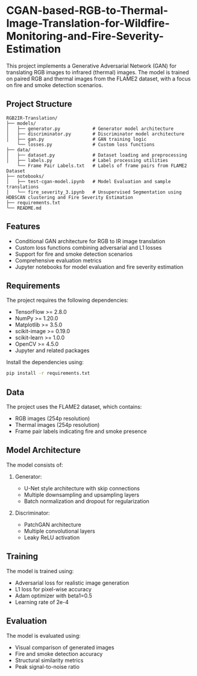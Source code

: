 # CGAN-based-RGB-to-Thermal-Image-Translation-for-Wildfire-Monitoring-and-Fire-Severity-Estimation

This project implements a Generative Adversarial Network (GAN) for translating RGB images to infrared (thermal) images. The model is trained on paired RGB and thermal images from the FLAME2 dataset, with a focus on fire and smoke detection scenarios.

## Project Structure

```
RGB2IR-Translation/
├── models/
│   ├── generator.py            # Generator model architecture
│   ├── discriminator.py        # Discriminator model architecture
│   ├── gan.py                  # GAN training logic
    └── losses.py               # Custom loss functions
├── data/
│   ├── dataset.py              # Dataset loading and preprocessing
│   ├── labels.py               # Label processing utilities
    └── Frame Pair Labels.txt   # Labels of frame pairs from FLAME2 Dataset
├── notebooks/
│   ├── test-cgan-model.ipynb   # Model Evaluation and sample translations
│   └── fire_severity_3.ipynb   # Unsupervised Segmentation using HDBSCAN clustering and Fire Severity Estimation
├── requirements.txt
└── README.md
```

## Features

- Conditional GAN architecture for RGB to IR image translation
- Custom loss functions combining adversarial and L1 losses
- Support for fire and smoke detection scenarios
- Comprehensive evaluation metrics
- Jupyter notebooks for model evaluation and fire severity estimation

## Requirements

The project requires the following dependencies:
- TensorFlow >= 2.8.0
- NumPy >= 1.20.0
- Matplotlib >= 3.5.0
- scikit-image >= 0.19.0
- scikit-learn >= 1.0.0
- OpenCV >= 4.5.0
- Jupyter and related packages

Install the dependencies using:
```bash
pip install -r requirements.txt
```

## Data

The project uses the FLAME2 dataset, which contains:
- RGB images (254p resolution)
- Thermal images (254p resolution)
- Frame pair labels indicating fire and smoke presence

## Model Architecture

The model consists of:
1. Generator:
   - U-Net style architecture with skip connections
   - Multiple downsampling and upsampling layers
   - Batch normalization and dropout for regularization

2. Discriminator:
   - PatchGAN architecture
   - Multiple convolutional layers
   - Leaky ReLU activation

## Training

The model is trained using:
- Adversarial loss for realistic image generation
- L1 loss for pixel-wise accuracy
- Adam optimizer with beta1=0.5
- Learning rate of 2e-4

## Evaluation

The model is evaluated using:
- Visual comparison of generated images
- Fire and smoke detection accuracy
- Structural similarity metrics
- Peak signal-to-noise ratio

